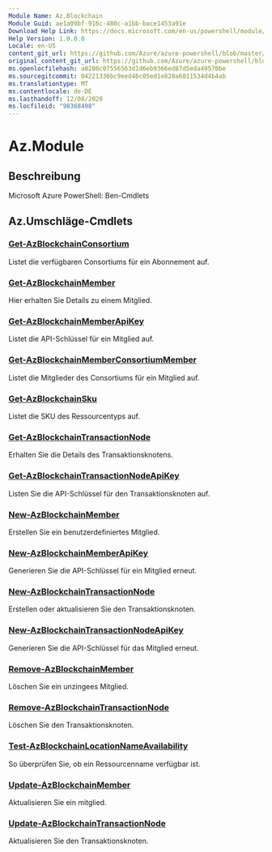 ```yaml
---
Module Name: Az.Blockchain
Module Guid: ae1a09bf-916c-480c-a1bb-bace1453a91e
Download Help Link: https://docs.microsoft.com/en-us/powershell/module/az.blockchain
Help Version: 1.0.0.0
Locale: en-US
content_git_url: https://github.com/Azure/azure-powershell/blob/master/src/Blockchain/help/Az.Blockchain.md
original_content_git_url: https://github.com/Azure/azure-powershell/blob/master/src/Blockchain/help/Az.Blockchain.md
ms.openlocfilehash: a0280c07556563d1d6eb9366ed87d5eda49570be
ms.sourcegitcommit: 04221336bc9eed46c05ed1e828a6811534d4b4ab
ms.translationtype: MT
ms.contentlocale: de-DE
ms.lasthandoff: 12/08/2020
ms.locfileid: "98368498"
---
```

# Az.Module
## Beschreibung
Microsoft Azure PowerShell: Ben-Cmdlets

## Az.Umschläge-Cmdlets
### [Get-AzBlockchainConsortium](Get-AzBlockchainConsortium.md)
Listet die verfügbaren Consortiums für ein Abonnement auf.

### [Get-AzBlockchainMember](Get-AzBlockchainMember.md)
Hier erhalten Sie Details zu einem Mitglied.

### [Get-AzBlockchainMemberApiKey](Get-AzBlockchainMemberApiKey.md)
Listet die API-Schlüssel für ein Mitglied auf.

### [Get-AzBlockchainMemberConsortiumMember](Get-AzBlockchainMemberConsortiumMember.md)
Listet die Mitglieder des Consortiums für ein Mitglied auf.

### [Get-AzBlockchainSku](Get-AzBlockchainSku.md)
Listet die SKU des Ressourcentyps auf.

### [Get-AzBlockchainTransactionNode](Get-AzBlockchainTransactionNode.md)
Erhalten Sie die Details des Transaktionsknotens.

### [Get-AzBlockchainTransactionNodeApiKey](Get-AzBlockchainTransactionNodeApiKey.md)
Listen Sie die API-Schlüssel für den Transaktionsknoten auf.

### [New-AzBlockchainMember](New-AzBlockchainMember.md)
Erstellen Sie ein benutzerdefiniertes Mitglied.

### [New-AzBlockchainMemberApiKey](New-AzBlockchainMemberApiKey.md)
Generieren Sie die API-Schlüssel für ein Mitglied erneut.

### [New-AzBlockchainTransactionNode](New-AzBlockchainTransactionNode.md)
Erstellen oder aktualisieren Sie den Transaktionsknoten.

### [New-AzBlockchainTransactionNodeApiKey](New-AzBlockchainTransactionNodeApiKey.md)
Generieren Sie die API-Schlüssel für das Mitglied erneut.

### [Remove-AzBlockchainMember](Remove-AzBlockchainMember.md)
Löschen Sie ein unzingees Mitglied.

### [Remove-AzBlockchainTransactionNode](Remove-AzBlockchainTransactionNode.md)
Löschen Sie den Transaktionsknoten.

### [Test-AzBlockchainLocationNameAvailability](Test-AzBlockchainLocationNameAvailability.md)
So überprüfen Sie, ob ein Ressourcenname verfügbar ist.

### [Update-AzBlockchainMember](Update-AzBlockchainMember.md)
Aktualisieren Sie ein mitglied.

### [Update-AzBlockchainTransactionNode](Update-AzBlockchainTransactionNode.md)
Aktualisieren Sie den Transaktionsknoten.

